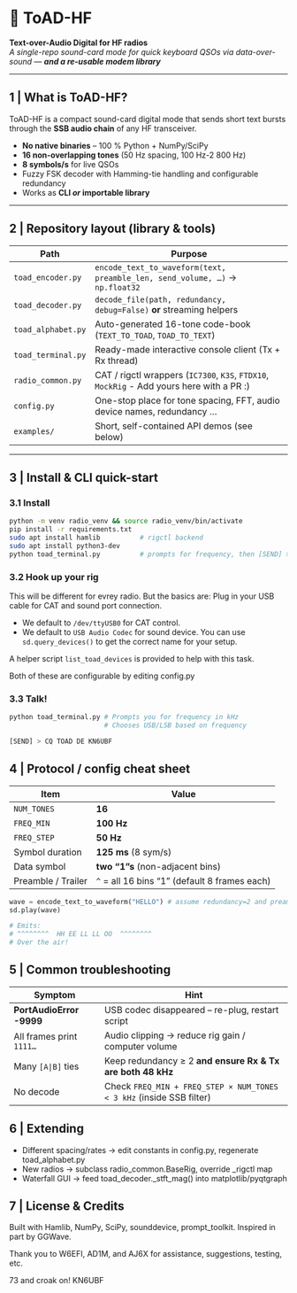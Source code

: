 # 🐸 ToAD-HF  
**Text-over-Audio Digital for HF radios**  
_A single-repo sound-card mode for quick keyboard QSOs via data-over-sound — **and a re-usable modem library**_

---

## 1 | What is ToAD-HF?  
ToAD-HF is a compact sound-card digital mode that sends short text bursts through the **SSB audio chain** of any HF transceiver.

* **No native binaries** – 100 % Python + NumPy/SciPy  
* **16 non-overlapping tones** (50 Hz spacing, 100 Hz-2 800 Hz)  
* **8 symbols/s** for live QSOs  
* Fuzzy FSK decoder with Hamming-tie handling and configurable redundancy  
* Works as **CLI _or_ importable library**

---

## 2 | Repository layout (library & tools)

| Path | Purpose |
|------|---------|
| `toad_encoder.py` | `encode_text_to_waveform(text, preamble_len, send_volume, …)` → `np.float32` |
| `toad_decoder.py` | `decode_file(path, redundancy, debug=False)` **or** streaming helpers |
| `toad_alphabet.py` | Auto-generated 16-tone code-book (`TEXT_TO_TOAD`, `TOAD_TO_TEXT`) |
| `toad_terminal.py` | Ready-made interactive console client (Tx + Rx thread) |
| `radio_common.py` | CAT / rigctl wrappers (`IC7300`, `K3S`, `FTDX10`, `MockRig` - Add yours here with a PR :)  |
| `config.py` | One-stop place for tone spacing, FFT, audio device names, redundancy … |
| `examples/` | Short, self-contained API demos (see below) |

---

## 3 | Install & CLI quick-start

### 3.1 Install
```bash
python -m venv radio_venv && source radio_venv/bin/activate
pip install -r requirements.txt
sudo apt install hamlib          # rigctl backend
sudo apt install python3-dev
python toad_terminal.py          # prompts for frequency, then [SEND] >
```
### 3.2 Hook up your rig

This will be different for evrey radio. But the basics are: Plug in your USB cable for CAT and sound port connection. 

- We default to `/dev/ttyUSB0` for CAT control.
- We default to `USB Audio Codec` for sound device. You can use `sd.query_devices()` to get the correct name for your setup.

A helper script `list_toad_devices` is provided to help with this task.

Both of these are configurable by editing config.py

### 3.3 Talk!

```bash
python toad_terminal.py # Prompts you for frequency in kHz
                        # Chooses USB/LSB based on frequency

[SEND] > CQ TOAD DE KN6UBF
```
## 4 | Protocol / config cheat sheet

| Item               | Value                                         |
| ------------------ | --------------------------------------------- |
| `NUM_TONES`        | **16**                                        |
| `FREQ_MIN`         | **100 Hz**                                    |
| `FREQ_STEP`        | **50 Hz**                                     |
| Symbol duration    | **125 ms** (8 sym/s)                          |
| Data symbol        | **two “1”s** (non-adjacent bins)              |
| Preamble / Trailer | `^` = all 16 bins “1” (default 8 frames each) |

```python
wave = encode_text_to_waveform("HELLO") # assume redundancy=2 and preamble_len=8 from config file
sd.play(wave)

# Emits:
# ^^^^^^^^  HH EE LL LL OO  ^^^^^^^^
# Over the air!
```
## 5 | Common troubleshooting

| Symptom                  | Hint                                                                 |
| ------------------------ | -------------------------------------------------------------------- |
| **PortAudioError -9999** | USB codec disappeared – re-plug, restart script                      |
| All frames print `1111…` | Audio clipping → reduce rig gain / computer volume                   |
| Many `[A\|B]` ties       | Keep redundancy ≥ 2 **and ensure Rx & Tx are both 48 kHz**           |
| No decode                | Check `FREQ_MIN + FREQ_STEP × NUM_TONES < 3 kHz` (inside SSB filter) |

## 6 | Extending

- Different spacing/rates → edit constants in config.py, regenerate toad_alphabet.py
- New radios → subclass radio_common.BaseRig, override _rigctl map
- Waterfall GUI → feed toad_decoder.\_stft_mag() into matplotlib/pyqtgraph

## 7 | License & Credits

Built with Hamlib, NumPy, SciPy, sounddevice, prompt_toolkit. Inspired in part by GGWave. 

Thank you to W6EFI, AD1M, and AJ6X for assistance, suggestions, testing, etc.

73 and croak on! KN6UBF